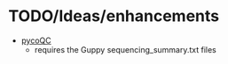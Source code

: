 # TODO/Ideas/enhancements

* [pycoQC](https://github.com/a-slide/pycoQC)
  * requires the Guppy sequencing_summary.txt files
